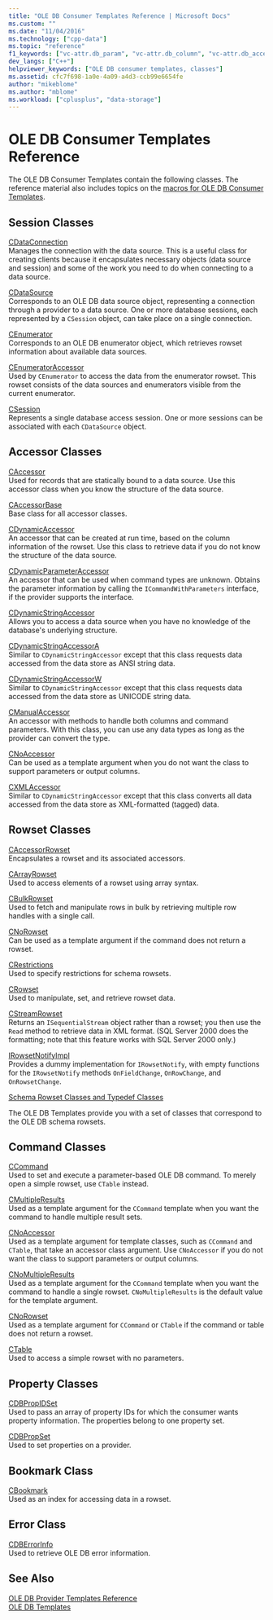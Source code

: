 ```yaml
---
title: "OLE DB Consumer Templates Reference | Microsoft Docs"
ms.custom: ""
ms.date: "11/04/2016"
ms.technology: ["cpp-data"]
ms.topic: "reference"
f1_keywords: ["vc-attr.db_param", "vc-attr.db_column", "vc-attr.db_accessor", "vc-attr.db_command", "vc-attr.db_table", "vc.templates.ole", "vc-attr.db_source"]
dev_langs: ["C++"]
helpviewer_keywords: ["OLE DB consumer templates, classes"]
ms.assetid: cfc7f698-1a0e-4a09-a4d3-ccb99e6654fe
author: "mikeblome"
ms.author: "mblome"
ms.workload: ["cplusplus", "data-storage"]
---
```

# OLE DB Consumer Templates Reference

The OLE DB Consumer Templates contain the following classes. The reference material also includes topics on the [macros for OLE DB Consumer Templates](../../data/oledb/macros-and-global-functions-for-ole-db-consumer-templates.md).  

## Session Classes  

[CDataConnection](../../data/oledb/cdataconnection-class.md)<br/>
Manages the connection with the data source. This is a useful class for creating clients because it encapsulates necessary objects (data source and session) and some of the work you need to do when connecting to a data source.  

[CDataSource](../../data/oledb/cdatasource-class.md)<br/>
Corresponds to an OLE DB data source object, representing a connection through a provider to a data source. One or more database sessions, each represented by a `CSession` object, can take place on a single connection.  

[CEnumerator](../../data/oledb/cenumerator-class.md)<br/>
Corresponds to an OLE DB enumerator object, which retrieves rowset information about available data sources.  

[CEnumeratorAccessor](../../data/oledb/cenumeratoraccessor-class.md)<br/>
Used by `CEnumerator` to access the data from the enumerator rowset. This rowset consists of the data sources and enumerators visible from the current enumerator.  

[CSession](../../data/oledb/csession-class.md)<br/>
Represents a single database access session. One or more sessions can be associated with each `CDataSource` object.  

## Accessor Classes  

[CAccessor](../../data/oledb/caccessor-class.md)<br/>
Used for records that are statically bound to a data source. Use this accessor class when you know the structure of the data source.  

[CAccessorBase](../../data/oledb/caccessorbase-class.md)<br/>
Base class for all accessor classes.  

[CDynamicAccessor](../../data/oledb/cdynamicaccessor-class.md)<br/>
An accessor that can be created at run time, based on the column information of the rowset. Use this class to retrieve data if you do not know the structure of the data source.  

[CDynamicParameterAccessor](../../data/oledb/cdynamicparameteraccessor-class.md)<br/>
An accessor that can be used when command types are unknown. Obtains the parameter information by calling the `ICommandWithParameters` interface, if the provider supports the interface.  

[CDynamicStringAccessor](../../data/oledb/cdynamicstringaccessor-class.md)<br/>
Allows you to access a data source when you have no knowledge of the database's underlying structure.  

[CDynamicStringAccessorA](../../data/oledb/cdynamicstringaccessora-class.md)<br/>
Similar to `CDynamicStringAccessor` except that this class requests data accessed from the data store as ANSI string data.  

[CDynamicStringAccessorW](../../data/oledb/cdynamicstringaccessorw-class.md)<br/>
Similar to `CDynamicStringAccessor` except that this class requests data accessed from the data store as UNICODE string data.  

[CManualAccessor](../../data/oledb/cmanualaccessor-class.md)<br/>
An accessor with methods to handle both columns and command parameters. With this class, you can use any data types as long as the provider can convert the type.  

[CNoAccessor](../../data/oledb/cnoaccessor-class.md)<br/>
Can be used as a template argument when you do not want the class to support parameters or output columns.  

[CXMLAccessor](../../data/oledb/cxmlaccessor-class.md)<br/>
Similar to `CDynamicStringAccessor` except that this class converts all data accessed from the data store as XML-formatted (tagged) data.  

## Rowset Classes  

[CAccessorRowset](../../data/oledb/caccessorrowset-class.md)<br/>
Encapsulates a rowset and its associated accessors.  

[CArrayRowset](../../data/oledb/carrayrowset-class.md)<br/>
Used to access elements of a rowset using array syntax.  

[CBulkRowset](../../data/oledb/cbulkrowset-class.md)<br/>
Used to fetch and manipulate rows in bulk by retrieving multiple row handles with a single call.  

[CNoRowset](../../data/oledb/cnorowset-class.md)<br/>
Can be used as a template argument if the command does not return a rowset.  

[CRestrictions](../../data/oledb/crestrictions-class.md)<br/>
Used to specify restrictions for schema rowsets.  

[CRowset](../../data/oledb/crowset-class.md)<br/>
Used to manipulate, set, and retrieve rowset data.  

[CStreamRowset](../../data/oledb/cstreamrowset-class.md)<br/>
Returns an `ISequentialStream` object rather than a rowset; you then use the `Read` method to retrieve data in XML format. (SQL Server 2000 does the formatting; note that this feature works with SQL Server 2000 only.)  

[IRowsetNotifyImpl](../../data/oledb/irowsetnotifyimpl-class.md)<br/>
Provides a dummy implementation for `IRowsetNotify`, with empty functions for the `IRowsetNotify` methods `OnFieldChange`, `OnRowChange`, and `OnRowsetChange`.  

[Schema Rowset Classes and Typedef Classes](../../data/oledb/schema-rowset-classes-and-typedef-classes.md)  

The OLE DB Templates provide you with a set of classes that correspond to the OLE DB schema rowsets.  

## Command Classes  

[CCommand](../../data/oledb/ccommand-class.md)<br/>
Used to set and execute a parameter-based OLE DB command. To merely open a simple rowset, use `CTable` instead.  

[CMultipleResults](../../data/oledb/cmultipleresults-class.md)<br/>
Used as a template argument for the `CCommand` template when you want the command to handle multiple result sets.  

[CNoAccessor](../../data/oledb/cnoaccessor-class.md)<br/>
Used as a template argument for template classes, such as `CCommand` and `CTable`, that take an accessor class argument. Use `CNoAccessor` if you do not want the class to support parameters or output columns.  

[CNoMultipleResults](../../data/oledb/cnomultipleresults-class.md)<br/>
Used as a template argument for the `CCommand` template when you want the command to handle a single rowset. `CNoMultipleResults` is the default value for the template argument.  

[CNoRowset](../../data/oledb/cnorowset-class.md)<br/>
Used as a template argument for `CCommand` or `CTable` if the command or table does not return a rowset.  

[CTable](../../data/oledb/ctable-class.md)<br/>
Used to access a simple rowset with no parameters.  

## Property Classes  

[CDBPropIDSet](../../data/oledb/cdbpropidset-class.md)<br/>
Used to pass an array of property IDs for which the consumer wants property information. The properties belong to one property set.  

[CDBPropSet](../../data/oledb/cdbpropset-class.md)<br/>
Used to set properties on a provider.  

## Bookmark Class  

[CBookmark](../../data/oledb/cbookmark-class.md)<br/>
Used as an index for accessing data in a rowset.  

## Error Class  

[CDBErrorInfo](../../data/oledb/cdberrorinfo-class.md)<br/>
Used to retrieve OLE DB error information.  

## See Also  

[OLE DB Provider Templates Reference](../../data/oledb/ole-db-provider-templates-reference.md)<br/>
[OLE DB Templates](../../data/oledb/ole-db-templates.md)